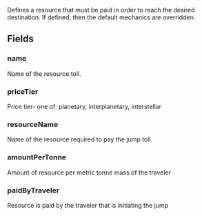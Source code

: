             
Defines a resource that must be paid in order to reach the desired destination. If defined, then the default mechanics are overridden.
        
## Fields

### name
Name of the resource toll.
### priceTier
Price tier- one of: planetary, interplanetary, interstellar
### resourceName
Name of the resource required to pay the jump toll.
### amountPerTonne
Amount of resource per metric tonne mass of the traveler
### paidByTraveler
Resource is paid by the traveler that is initiating the jump

